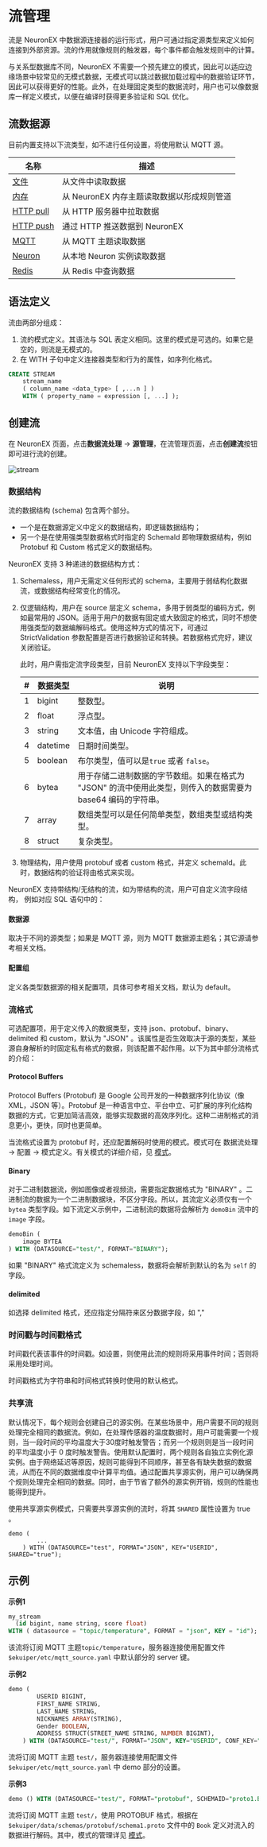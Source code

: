 # 流管理

流是 NeuronEX 中数据源连接器的运行形式，用户可通过指定源类型来定义如何连接到外部资源。流的作用就像规则的触发器，每个事件都会触发规则中的计算。

与关系型数据库不同，NeuronEX 不需要一个预先建立的模式，因此可以适应边缘场景中较常见的无模式数据，无模式可以跳过数据加载过程中的数据验证环节，因此可以获得更好的性能。此外，在处理固定类型的数据流时，用户也可以像数据库一样定义模式，以便在编译时获得更多验证和 SQL 优化。

## 流数据源

目前内置支持以下流类型，如不进行任何设置，将使用默认 MQTT 源。 

| 名称                        | 描述                                       |
| --------------------------- | ------------------------------------------ |
| [文件](./file.md)           | 从文件中读取数据                           |
| [内存](./memory.md)         | 从 NeuronEX 内存主题读取数据以形成规则管道 |
| [HTTP pull](./http_pull.md) | 从 HTTP 服务器中拉取数据                   |
| [HTTP push](./http_push.md) | 通过 HTTP 推送数据到 NeuronEX              |
| [MQTT](./mqtt.md)           | 从 MQTT 主题读取数据                       |
| [Neuron](./neuron.md)       | 从本地 Neuron 实例读取数据                 |
| [Redis](./redis.md)         | 从 Redis 中查询数据                        |

## 语法定义

流由两部分组成：

1. 流的模式定义。其语法与 SQL 表定义相同。这里的模式是可选的。如果它是空的，则流是无模式的。
2. 在 WITH 子句中定义连接器类型和行为的属性，如序列化格式。

```sql
CREATE STREAM   
    stream_name   
    ( column_name <data_type> [ ,...n ] )
    WITH ( property_name = expression [, ...] );
```

## 创建流

在 NeuronEX 页面，点击**数据流处理** -> **源管理**，在流管理页面，点击**创建流**按钮即可进行流的创建。

![stream](./_assets/stream.png)

### 数据结构

流的数据结构 (schema) 包含两个部分。

- 一个是在数据源定义中定义的数据结构，即逻辑数据结构；
- 另一个是在使用强类型数据格式时指定的 SchemaId 即物理数据结构，例如 Protobuf 和 Custom 格式定义的数据结构。

NeuronEX 支持 3 种递进的数据结构方式：

1. Schemaless，用户无需定义任何形式的 schema，主要用于弱结构化数据流，或数据结构经常变化的情况。

2. 仅逻辑结构，用户在 source 层定义 schema，多用于弱类型的编码方式，例如最常用的 JSON。适用于用户的数据有固定或大致固定的格式，同时不想使用强类型的数据编解码格式。使用这种方式的情况下，可通过 StrictValidation 参数配置是否进行数据验证和转换。若数据格式完好，建议关闭验证。

   此时，用户需指定流字段类型，目前 NeuronEX 支持以下字段类型：

   | #    | 数据类型 | 说明                                                         |
   | ---- | -------- | ------------------------------------------------------------ |
   | 1    | bigint   | 整数型。                                                     |
   | 2    | float    | 浮点型。                                                     |
   | 3    | string   | 文本值，由 Unicode 字符组成。                                |
   | 4    | datetime | 日期时间类型。                                               |
   | 5    | boolean  | 布尔类型，值可以是`true` 或者 `false`。                      |
   | 6    | bytea    | 用于存储二进制数据的字节数组。如果在格式为 "JSON" 的流中使用此类型，则传入的数据需要为 base64 编码的字符串。 |
   | 7    | array    | 数组类型可以是任何简单类型，数组类型或结构类型。             |
   | 8    | struct   | 复杂类型。                                                   |

3. 物理结构，用户使用 protobuf 或者 custom 格式，并定义 schemaId。此时，数据结构的验证将由格式来实现。

NeuronEX 支持带结构/无结构的流，如为带结构的流，用户可自定义流字段结构， 例如对应 SQL 语句中的：

#### 数据源

取决于不同的源类型；如果是 MQTT 源，则为 MQTT 数据源主题名；其它源请参考相关文档。

#### 配置组

定义各类型数据源的相关配置项，具体可参考相关文档，默认为 default。

### 流格式

可选配置项，用于定义传入的数据类型，支持 json、protobuf、binary、delimited 和 custom，默认为 "JSON" 。该属性是否生效取决于源的类型，某些源自身解析的时固定私有格式的数据，则该配置不起作用。以下为其中部分流格式的介绍：

#### Protocol Buffers

 Protocol Buffers (Protobuf) 是 Google 公司开发的一种数据序列化协议（像 XML，JSON 等）。Protobuf 是一种语言中立、平台中立、可扩展的序列化结构数据的方式，它更加简洁高效，能够实现数据的高效序列化。这种二进制格式的消息更小，更快，同时也更简单。

当流格式设置为 protobuf 时，还应配置解码时使用的模式。模式可在 数据流处理 -> 配置 -> 模式定义。有关模式的详细介绍，见 [模式](./config.md#模式)。

#### Binary

对于二进制数据流，例如图像或者视频流，需要指定数据格式为 "BINARY" 。二进制流的数据为一个二进制数据块，不区分字段。所以，其流定义必须仅有一个 `bytea` 类型字段。如下流定义示例中，二进制流的数据将会解析为 `demoBin` 流中的 `image` 字段。

```sql
demoBin (
	image BYTEA
) WITH (DATASOURCE="test/", FORMAT="BINARY");
```

如果 "BINARY" 格式流定义为 schemaless，数据将会解析到默认的名为 `self` 的字段。

#### delimited

如选择 delimited 格式，还应指定分隔符来区分数据字段，如 ","

### 时间戳与时间戳格式

时间戳代表该事件的时间戳。如设置，则使用此流的规则将采用事件时间；否则将采用处理时间。

时间戳格式为字符串和时间格式转换时使用的默认格式。

### 共享流

默认情况下，每个规则会创建自己的源实例。在某些场景中，用户需要不同的规则处理完全相同的数据流。例如，在处理传感器的温度数据时，用户可能需要一个规则，当一段时间的平均温度大于30度时触发警告；而另一个规则则是当一段时间的平均温度小于 0 度时触发警告。使用默认配置时，两个规则各自独立实例化源实例。由于网络延迟等原因，规则可能得到不同顺序，甚至各有缺失数据的数据流，从而在不同的数据维度中计算平均值。通过配置共享源实例，用户可以确保两个规则处理完全相同的数据。同时，由于节省了额外的源实例开销，规则的性能也能得到提升。

使用共享源实例模式，只需要共享源实例的流时，将其 `SHARED` 属性设置为 true 。

```
demo (
		...
	) WITH (DATASOURCE="test", FORMAT="JSON", KEY="USERID", SHARED="true");
```

## 示例

**示例1**

```sql
my_stream 
  (id bigint, name string, score float)
WITH ( datasource = "topic/temperature", FORMAT = "json", KEY = "id");
```

该流将订阅 MQTT 主题`topic/temperature`，服务器连接使用配置文件`$ekuiper/etc/mqtt_source.yaml` 中默认部分的 server 键。

**示例2**

```sql
demo (
		USERID BIGINT,
		FIRST_NAME STRING,
		LAST_NAME STRING,
		NICKNAMES ARRAY(STRING),
		Gender BOOLEAN,
		ADDRESS STRUCT(STREET_NAME STRING, NUMBER BIGINT),
	) WITH (DATASOURCE="test/", FORMAT="JSON", KEY="USERID", CONF_KEY="demo");
```

流将订阅 MQTT 主题 `test/`，服务器连接使用配置文件`$ekuiper/etc/mqtt_source.yaml` 中 demo 部分的设置。

**示例3**

```sql
demo () WITH (DATASOURCE="test/", FORMAT="protobuf", SCHEMAID="proto1.Book");
```

流将订阅 MQTT 主题 `test/`，使用 PROTOBUF 格式，根据在 `$ekuiper/data/schemas/protobuf/schema1.proto` 文件中的 `Book` 定义对流入的数据进行解码。其中，模式的管理详见 [模式](./config.md#模式)。





